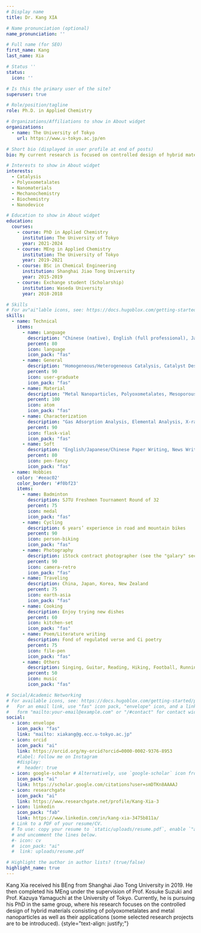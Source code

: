 ```yaml
---
# Display name
title: Dr. Kang XIA

# Name pronunciation (optional)
name_pronunciation: ''

# Full name (for SEO)
first_name: Kang
last_name: Xia

# Status ''
status:
  icon: ''

# Is this the primary user of the site?
superuser: true

# Role/position/tagline
role: Ph.D. in Applied Chemistry

# Organizations/Affiliations to show in About widget
organizations:
  - name: The University of Tokyo
    url: https://www.u-tokyo.ac.jp/en

# Short bio (displayed in user profile at end of posts)
bio: My current research is focused on controlled design of hybrid materials of polyoxometalates and metal nanoparticles as well as their applications

# Interests to show in About widget
interests:
  - Catalysis
  - Polyoxometalates
  - Nanomaterials
  - Mechanochemistry
  - Biochemistry
  - Nanodevice

# Education to show in About widget
education:
  courses:
    - course: PhD in Applied Chemistry
      institution: The University of Tokyo
      year: 2021-2024
    - course: MEng in Applied Chemistry
      institution: The University of Tokyo
      year: 2019-2021
    - course: BSc in Chemical Engineering
      institution: Shanghai Jiao Tong University
      year: 2015-2019
    - course: Exchange student (Scholarship)
      institution: Waseda University
      year: 2018-2018

# Skills
# For av"ai"lable icons, see: https://docs.hugoblox.com/getting-started/page-builder/#icons
skills:
  - name: Technical
    items:
      - name: Language
        description: "Chinese (native), English (full professional), Japanese (full professional), German (elementary), Sanskrit (elementary)"
        percent: 80
        icon: language
        icon_pack: "fas"
      - name: General
        description: "Homogeneous/Heterogeneous Catalysis, Catalyst Design, Surface Modification, Morphology Control, Coordination Chemistrty, Self-assembly, Mechanochemistry"
        percent: 90
        icon: user-graduate
        icon_pack: "fas"
      - name: Material
        description: "Metal Nanoparticles, Polyoxometalates, Mesoporous Materials, Zeolites, Nanocarbon, Inorganic/Organic Synthesis, Hydrothermal Synthesis, "
        percent: 100
        icon: atom
        icon_pack: "fas"
      - name: Characterization
        description: "Gas Adsorption Analysis, Elemental Analysis, X-ray Diffraction, UV-Visible Spectroscopy, Scanning/Transmission Electron Microscopy, X-ray Photon Spectroscopy, Dynamic Light Scattering, Raman Spectroscopy, Infrared Spectroscopy, Mass Analysis"
        percent: 90
        icon: flask-vial
        icon_pack: "fas"
      - name: Soft
        description: "English/Japanese/Chinese Paper Writing, News Writing, Illustration, Microsoft Office, Origin Lab, SciFinder, GitHub, Lightroom"
        percent: 80
        icon: pen-fancy
        icon_pack: "fas"
  - name: Hobbies
    color: '#eeac02'
    color_border: '#f0bf23'
    items:
      - name: Badminton
        description: SJTU Freshmen Tournament Round of 32
        percent: 75
        icon: medal
        icon_pack: "fas"
      - name: Cycling
        description: 6 years’ experience in road and mountain bikes
        percent: 90
        icon: person-biking
        icon_pack: "fas"
      - name: Photography
        description: iStock contract photographer (see the "galary" section)
        percent: 90
        icon: camera-retro
        icon_pack: "fas"
      - name: Traveling
        description: China, Japan, Korea, New Zealand
        percent: 75
        icon: earth-asia
        icon_pack: "fas"
      - name: Cooking
        description: Enjoy trying new dishes
        percent: 60
        icon: kitchen-set
        icon_pack: "fas"
      - name: Poem/Literature writing
        description: Fond of regulated verse and Ci poetry
        percent: 75
        icon: file-pen
        icon_pack: "fas"
      - name: Others
        description: Singing, Guitar, Reading, Hiking, Football, Running, [WANT to start triathlon]
        percent: 50
        icon: music
        icon_pack: "fas"

# Social/Academic Networking
# For available icons, see: https://docs.hugoblox.com/getting-started/page-builder/#icons
#   For an email link, use "fas" icon pack, "envelope" icon, and a link in the
#   form "mailto:your-email@example.com" or "/#contact" for contact widget.
social:
  - icon: envelope
    icon_pack: "fas"
    link: "mailto: xiakang@g.ecc.u-tokyo.ac.jp"
  - icon: orcid
    icon_pack: "ai"
    link: https://orcid.org/my-orcid?orcid=0000-0002-9376-8953
    #label: Follow me on Instagram
    #display:
    #  header: true
  - icon: google-scholar # Alternatively, use `google-scholar` icon from `"ai"` icon pack
    icon_pack: "ai"
    link: https://scholar.google.com/citations?user=smDTKn8AAAAJ
  - icon: researchgate
    icon_pack: "ai"
    link: https://www.researchgate.net/profile/Kang-Xia-3
  - icon: linkedin
    icon_pack: "fab"
    link: https://www.linkedin.com/in/kang-xia-3475b811a/
  # Link to a PDF of your resume/CV.
  # To use: copy your resume to `static/uploads/resume.pdf`, enable `"ai"` icons in `params.yaml`,
  # and uncomment the lines below.
  #- icon: cv
  #  icon_pack: "ai"
  #  link: uploads/resume.pdf

# Highlight the author in author lists? (true/false)
highlight_name: true
---
```


Kang Xia received his BEng from Shanghai Jiao Tong University in 2019. He then completed his MEng under the supervision of Prof. Kosuke Suzuki and Prof. Kazuya Yamaguchi at the University of Tokyo. Currently, he is pursuing his PhD in the same group, where his research focuses on the controlled design of hybrid materials consisting of polyoxometalates and metal nanoparticles as well as their applications (some selected research projects are to be introduced).
{style="text-align: justify;"}

